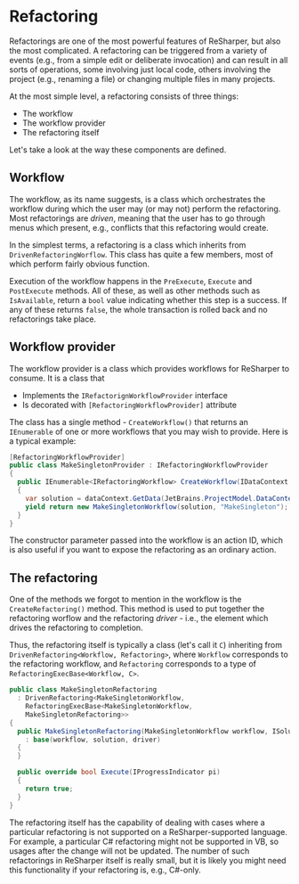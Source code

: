 # Refactoring

Refactorings are one of the most powerful features of ReSharper, but also the most complicated. A refactoring can be triggered from a variety of events (e.g., from a simple edit or deliberate invocation) and can result in all sorts of operations, some involving just local code, others involving the project (e.g., renaming a file) or changing multiple files in many projects.

At the most simple level, a refactoring consists of three things:

* The workflow
* The workflow provider
* The refactoring itself

Let's take a look at the way these components are defined.

## Workflow

The workflow, as its name suggests, is a class which orchestrates the workflow during which the user may (or may not) perform the refactoring. Most refactorings are _driven_, meaning that the user has to go through menus which present, e.g., conflicts that this refactoring would create.

In the simplest terms, a refactoring is a class which inherits from `DrivenRefactoringWorflow`. This class has quite a few members, most of which perform fairly obvious function.

Execution of the workflow happens in the `PreExecute`, `Execute` and `PostExecute` methods. All of these, as well as other methods such as `IsAvailable`, return a `bool` value indicating whether this step is a success. If any of these returns `false`, the whole transaction is rolled back and no refactorings take place.

## Workflow provider

The workflow provider is a class which provides workflows for ReSharper to consume. It is a class that

* Implements the `IRefactorignWorkflowProvider` interface
* Is decorated with `[RefactoringWorkflowProvider]` attribute

The class has a single method - `CreateWorkflow()` that returns an `IEnumerable` of one or more workflows that you may wish to provide. Here is a typical example:

```cs
[RefactoringWorkflowProvider]
public class MakeSingletonProvider : IRefactoringWorkflowProvider
{
  public IEnumerable<IRefactoringWorkflow> CreateWorkflow(IDataContext dataContext)
  {
    var solution = dataContext.GetData(JetBrains.ProjectModel.DataContext.DataConstants.SOLUTION);
    yield return new MakeSingletonWorkflow(solution, "MakeSingleton");
  }
}
```

The constructor parameter passed into the workflow is an action ID, which is also useful if you want to expose the refactoring as an ordinary action.

## The refactoring

One of the methods we forgot to mention in the workflow is the `CreateRefactoring()` method. This method is used to put together the refactoring worflow and the refactoring _driver_ - i.e., the element which drives the refactoring to completion.

Thus, the refactoring itself is typically a class (let's call it `C`) inheriting from `DrivenRefactoring<Workflow, Refactoring>`, where `Workflow` corresponds to the refactoring workflow, and `Refactoring` corresponds to a type of `RefactoringExecBase<Workflow, C>`.

```cs
public class MakeSingletonRefactoring
  : DrivenRefactoring<MakeSingletonWorkflow,
    RefactoringExecBase<MakeSingletonWorkflow,
    MakeSingletonRefactoring>>
{
  public MakeSingletonRefactoring(MakeSingletonWorkflow workflow, ISolution solution, IRefactoringDriver driver)
    : base(workflow, solution, driver)
  {
  }

  public override bool Execute(IProgressIndicator pi)
  {
    return true;
  }
}
```

The refactoring itself has the capability of dealing with cases where a particular refactoring is not supported on a ReSharper-supported language. For example, a particular C# refactoring might not be supported in VB, so usages after the change will not be updated. The number of such refactorings in ReSharper itself is really small, but it is likely you might need this functionality if your refactoring is, e.g., C#-only.

